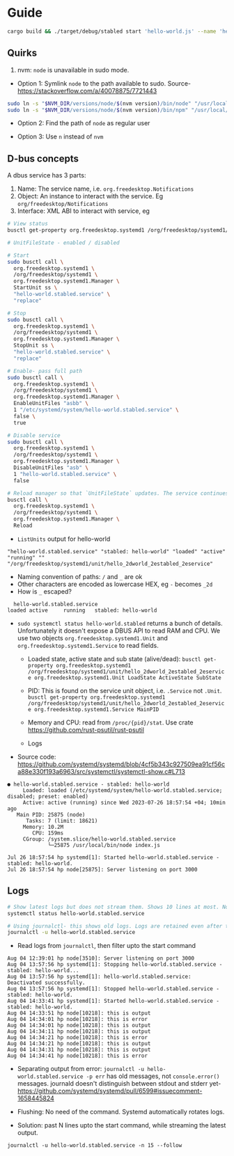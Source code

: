 # Guide

```sh
cargo build && ./target/debug/stabled start 'hello-world.js' --name 'hello-world'
```

## Quirks

1. nvm: `node` is unavailable in sudo mode.
  - Option 1: Symlink `node` to the path available to sudo. Source- https://stackoverflow.com/a/40078875/7721443

  ```sh
  sudo ln -s "$NVM_DIR/versions/node/$(nvm version)/bin/node" "/usr/local/bin/node"
  sudo ln -s "$NVM_DIR/versions/node/$(nvm version)/bin/npm" "/usr/local/bin/npm"
  ```

  - Option 2: Find the path of `node` as regular user

  - Option 3: Use `n` instead of `nvm`

## D-bus concepts

A dbus service has 3 parts:

1. Name: The service name, i.e. `org.freedesktop.Notifications`
2. Object: An instance to interact with the service. Eg `org/freedesktop/Notifications`
3. Interface: XML ABI to interact with service, eg


```sh
# View status
busctl get-property org.freedesktop.systemd1 /org/freedesktop/systemd1/unit/hello_2dworld_2establed_2eservice org.freedesktop.systemd1.Unit ActiveState LoadState UnitFileState

# UnitFileState - enabled / disabled

# Start
sudo busctl call \
  org.freedesktop.systemd1 \
  /org/freedesktop/systemd1 \
  org.freedesktop.systemd1.Manager \
  StartUnit ss \
  "hello-world.stabled.service" \
  "replace"

# Stop
sudo busctl call \
  org.freedesktop.systemd1 \
  /org/freedesktop/systemd1 \
  org.freedesktop.systemd1.Manager \
  StopUnit ss \
  "hello-world.stabled.service" \
  "replace"

# Enable- pass full path
sudo busctl call \
  org.freedesktop.systemd1 \
  /org/freedesktop/systemd1 \
  org.freedesktop.systemd1.Manager \
  EnableUnitFiles "asbb" \
  1 "/etc/systemd/system/hello-world.stabled.service" \
  false \
  true

# Disable service
sudo busctl call \
  org.freedesktop.systemd1 \
  /org/freedesktop/systemd1 \
  org.freedesktop.systemd1.Manager \
  DisableUnitFiles "asb" \
  1 "hello-world.stabled.service" \
  false

# Reload manager so that `UnitFileState` updates. The service continues to run without pause.
busctl call \
  org.freedesktop.systemd1 \
  /org/freedesktop/systemd1 \
  org.freedesktop.systemd1.Manager \
  Reload

```

- `ListUnits` output for hello-world

```
"hello-world.stabled.service" "stabled: hello-world" "loaded" "active" "running" "" "/org/freedesktop/systemd1/unit/hello_2dworld_2establed_2eservice"
```

- Naming convention of paths: `/` and `_` are ok
- Other characters are encoded as lowercase HEX, eg `-` becomes `_2d`
- How is `_` escaped?

```
  hello-world.stabled.service                                                                loaded active     running   stabled: hello-world
```

- `sudo systemctl status hello-world.stabled` returns a bunch of details. Unfortunately it doesn't expose a DBUS API to read RAM and CPU. We use two objects `org.freedesktop.systemd1.Unit` and `org.freedesktop.systemd1.Service` to read fields.

  - Loaded state, active state and sub state (alive/dead): `busctl get-property org.freedesktop.systemd1 /org/freedesktop/systemd1/unit/hello_2dworld_2establed_2eservice org.freedesktop.systemd1.Unit LoadState ActiveState SubState`

  - PID: This is found on the service unit object, i.e. `.Service` not `.Unit`. `busctl get-property org.freedesktop.systemd1 /org/freedesktop/systemd1/unit/hello_2dworld_2establed_2eservice org.freedesktop.systemd1.Service MainPID`

  - Memory and CPU: read from `/proc/{pid}/stat`. Use crate https://github.com/rust-psutil/rust-psutil
  - Logs

- Source code: https://github.com/systemd/systemd/blob/4cf5b343c927509ea91cf56ca88e330f193a6963/src/systemctl/systemctl-show.c#L713

```
● hello-world.stabled.service - stabled: hello-world
     Loaded: loaded (/etc/systemd/system/hello-world.stabled.service; disabled; preset: enabled)
     Active: active (running) since Wed 2023-07-26 18:57:54 +04; 10min ago
   Main PID: 25875 (node)
      Tasks: 7 (limit: 18621)
     Memory: 10.2M
        CPU: 159ms
     CGroup: /system.slice/hello-world.stabled.service
             └─25875 /usr/local/bin/node index.js

Jul 26 18:57:54 hp systemd[1]: Started hello-world.stabled.service - stabled: hello-world.
Jul 26 18:57:54 hp node[25875]: Server listening on port 3000
```

## Logs

```sh
# Show latest logs but does not stream them. Shows 10 lines at most. No separation between error and output streams.
systemctl status hello-world.stabled.service

# Using journalctl- this shows old logs. Logs are retained even after the service is deleted.
journalctl -u hello-world.stabled.service
```

- Read logs from `journalctl`, then filter upto the start command

```
Aug 04 12:39:01 hp node[3510]: Server listening on port 3000
Aug 04 13:57:56 hp systemd[1]: Stopping hello-world.stabled.service - stabled: hello-world...
Aug 04 13:57:56 hp systemd[1]: hello-world.stabled.service: Deactivated successfully.
Aug 04 13:57:56 hp systemd[1]: Stopped hello-world.stabled.service - stabled: hello-world.
Aug 04 14:33:41 hp systemd[1]: Started hello-world.stabled.service - stabled: hello-world.
Aug 04 14:33:51 hp node[10218]: this is output
Aug 04 14:34:01 hp node[10218]: this is error
Aug 04 14:34:01 hp node[10218]: this is output
Aug 04 14:34:11 hp node[10218]: this is output
Aug 04 14:34:21 hp node[10218]: this is error
Aug 04 14:34:21 hp node[10218]: this is output
Aug 04 14:34:31 hp node[10218]: this is output
Aug 04 14:34:41 hp node[10218]: this is error
```

- Separating output from error: `journalctl -u hello-world.stabled.service -p err` has old messages, not `console.error()` messages. journald doesn't distinguish between stdout and stderr yet- https://github.com/systemd/systemd/pull/6599#issuecomment-1658445824

- Flushing: No need of the command. Systemd automatically rotates logs.

- Solution: past N lines upto the start command, while streaming the latest output.

```
journalctl -u hello-world.stabled.service -n 15 --follow
```

